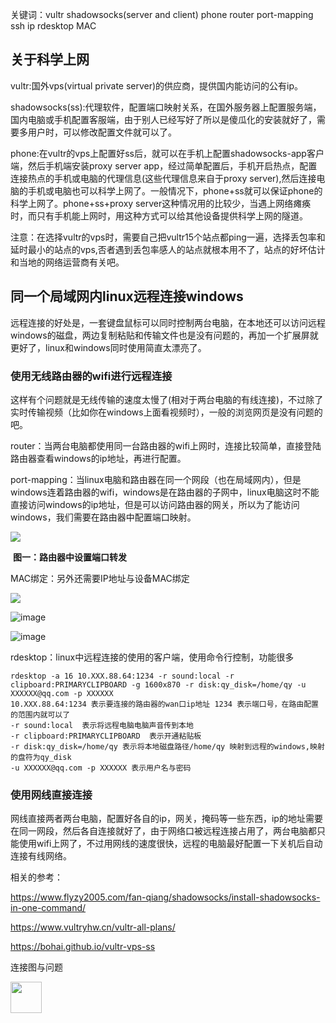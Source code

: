 关键词：vultr shadowsocks(server and client) phone  router port-mapping ssh ip  rdesktop MAC

## 关于科学上网

vultr:国外vps(virtual private server)的供应商，提供国内能访问的公有ip。

shadowsocks(ss):代理软件，配置端口映射关系，在国外服务器上配置服务端，国内电脑或手机配置客服端，由于别人已经写好了所以是傻瓜化的安装就好了，需要多用户时，可以修改配置文件就可以了。

phone:在vultr的vps上配置好ss后，就可以在手机上配置shadowsocks-app客户端，然后手机端安装proxy server app，经过简单配置后，手机开启热点，配置连接热点的手机或电脑的代理信息(这些代理信息来自于proxy server),然后连接电脑的手机或电脑也可以科学上网了。一般情况下，phone+ss就可以保证phone的科学上网了。phone+ss+proxy server这种情况用的比较少，当遇上网络瘫痪时，而只有手机能上网时，用这种方式可以给其他设备提供科学上网的隧道。

注意：在选择vultr的vps时，需要自己把vultr15个站点都ping一遍，选择丢包率和延时最小的站点的vps,否者遇到丢包率感人的站点就根本用不了，站点的好坏估计和当地的网络运营商有关吧。

## 同一个局域网内linux远程连接windows

远程连接的好处是，一套键盘鼠标可以同时控制两台电脑，在本地还可以访问远程windows的磁盘，两边复制粘贴和传输文件也是没有问题的，再加一个扩展屏就更好了，linux和windows同时使用简直太漂亮了。

### 使用无线路由器的wifi进行远程连接

这样有个问题就是无线传输的速度太慢了(相对于两台电脑的有线连接)，不过除了实时传输视频（比如你在windows上面看视频时），一般的浏览网页是没有问题的吧。

router：当两台电脑都使用同一台路由器的wifi上网时，连接比较简单，直接登陆路由器查看windows的ip地址，再进行配置。

port-mapping：当linux电脑和路由器在同一个网段（也在局域网内），但是windows连着路由器的wifi，windows是在路由器的子网中，linux电脑这时不能直接访问windows的ip地址，但是可以访问路由器的网关，所以为了能访问windows，我们需要在路由器中配置端口映射。

<img src="http://ww1.sinaimg.cn/large/006VCsflgy1g4xdm83h5pj30pq0dijuu.jpg"/>

​                                                                    **图一：路由器中设置端口转发**

MAC绑定：另外还需要IP地址与设备MAC绑定

<img src="http://ww1.sinaimg.cn/large/006VCsflgy1g4x86e9owqj30gm055dfy.jpg"/>

![image](http://ww1.sinaimg.cn/large/006VCsflgy1g4x86e9owqj30gm055dfy.jpg)

![image](../006VCsflgy1g4xdm83h5pj30pq0dijuu.jpg)

rdesktop：linux中远程连接的使用的客户端，使用命令行控制，功能很多

```shell
rdesktop -a 16 10.XXX.88.64:1234 -r sound:local -r clipboard:PRIMARYCLIPBOARD -g 1600x870 -r disk:qy_disk=/home/qy -u XXXXXX@qq.com -p XXXXXX
10.XXX.88.64:1234 表示要连接的路由器的wan口ip地址 1234 表示端口号，在路由配置的范围内就可以了
-r sound:local  表示将远程电脑电脑声音传到本地
-r clipboard:PRIMARYCLIPBOARD  表示开通粘贴板
-r disk:qy_disk=/home/qy 表示将本地磁盘路径/home/qy 映射到远程的windows,映射的盘符为qy_disk
-u XXXXXX@qq.com -p XXXXXX 表示用户名与密码
```

### 使用网线直接连接

网线直接两者两台电脑，配置好各自的ip，网关，掩码等一些东西，ip的地址需要在同一网段，然后各自连接就好了，由于网络口被远程连接占用了，两台电脑都只能使用wifi上网了，不过用网线的速度很快，远程的电脑最好配置一下关机后自动连接有线网络。

相关的参考：

https://www.flyzy2005.com/fan-qiang/shadowsocks/install-shadowsocks-in-one-command/

https://www.vultryhw.cn/vultr-all-plans/

https://bohai.github.io/vultr-vps-ss


连接图与问题

<img src="http://ww1.sinaimg.cn/large/006VCsflgy1g4x8lz408pj32ao3281la.jpg" width=50/>

































